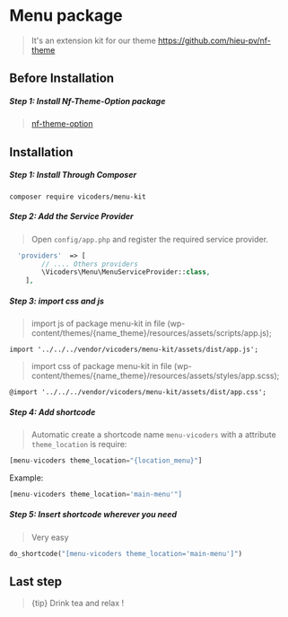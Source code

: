 # Menu package
 > It's an extension kit for our theme https://github.com/hieu-pv/nf-theme 
 
## Before Installation
##### Step 1: Install Nf-Theme-Option package
> [nf-theme-option](https://github.com/hieu-pv/nf-theme-option)

<a name="installation"></a>
## Installation
##### Step 1: Install Through Composer
```
composer require vicoders/menu-kit
```
##### Step 2: Add the Service Provider
> Open `config/app.php` and register the required service provider.

```php
  'providers'  => [
        // .... Others providers 
        \Vicoders\Menu\MenuServiceProvider::class,
    ],
```
##### Step 3: import css and js
>import js of package menu-kit in file (wp-content/themes/{name_theme}/resources/assets/scripts/app.js);
```
import '../../../vendor/vicoders/menu-kit/assets/dist/app.js';
```
>import css of package menu-kit in file (wp-content/themes/{name_theme}/resources/assets/styles/app.scss);
```
@import '../../../vendor/vicoders/menu-kit/assets/dist/app.css';
```

##### Step 4: Add shortcode
> Automatic create a shortcode name `menu-vicoders` with a attribute `theme_location` is require:

```php
[menu-vicoders theme_location="{location_menu}"]
```

Example:
```php
[menu-vicoders theme_location='main-menu'"]
```

##### Step 5: Insert shortcode wherever you need
> Very easy
```php
do_shortcode("[menu-vicoders theme_location='main-menu']")
```

## Last step
> {tip} Drink tea and relax !